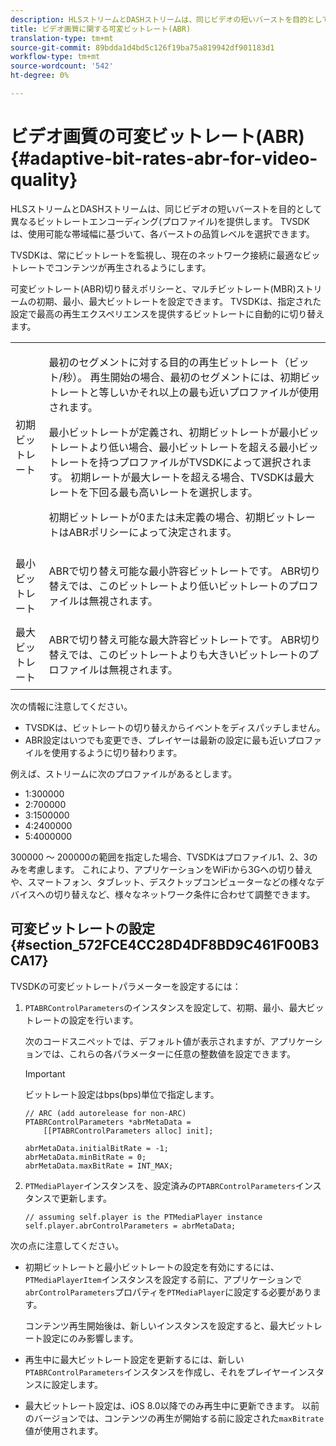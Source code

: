 ```yaml
---
description: HLSストリームとDASHストリームは、同じビデオの短いバーストを目的として異なるビットレートエンコーディング(プロファイル)を提供します。 TVSDKは、使用可能な帯域幅に基づいて、各バーストの品質レベルを選択できます。
title: ビデオ画質に関する可変ビットレート(ABR)
translation-type: tm+mt
source-git-commit: 89bdda1d4bd5c126f19ba75a819942df901183d1
workflow-type: tm+mt
source-wordcount: '542'
ht-degree: 0%

---
```



# ビデオ画質の可変ビットレート(ABR){#adaptive-bit-rates-abr-for-video-quality}

HLSストリームとDASHストリームは、同じビデオの短いバーストを目的として異なるビットレートエンコーディング(プロファイル)を提供します。 TVSDKは、使用可能な帯域幅に基づいて、各バーストの品質レベルを選択できます。

TVSDKは、常にビットレートを監視し、現在のネットワーク接続に最適なビットレートでコンテンツが再生されるようにします。

可変ビットレート(ABR)切り替えポリシーと、マルチビットレート(MBR)ストリームの初期、最小、最大ビットレートを設定できます。 TVSDKは、指定された設定で最高の再生エクスペリエンスを提供するビットレートに自動的に切り替えます。

<table id="table_AF838E082235406AA359BF1C1A77F85F"> 
 <tbody> 
  <tr> 
   <td colname="col01"> 初期ビットレート </td> 
   <td colname="col2"> <p>最初のセグメントに対する目的の再生ビットレート（ビット/秒）。 再生開始の場合、最初のセグメントには、初期ビットレートと等しいかそれ以上の最も近いプロファイルが使用されます。 </p> <p> 最小ビットレートが定義され、初期ビットレートが最小ビットレートより低い場合、最小ビットレートを超える最小ビットレートを持つプロファイルがTVSDKによって選択されます。 初期レートが最大レートを超える場合、TVSDKは最大レートを下回る最も高いレートを選択します。 </p> <p>初期ビットレートが0または未定義の場合、初期ビットレートはABRポリシーによって決定されます。 </p> </td> 
  </tr> 
  <tr> 
   <td colname="col01"> 最小ビットレート </td> 
   <td colname="col2"> <p>ABRで切り替え可能な最小許容ビットレートです。 ABR切り替えでは、このビットレートより低いビットレートのプロファイルは無視されます。 </p> </td> 
  </tr> 
  <tr> 
   <td colname="col01"> 最大ビットレート </td> 
   <td colname="col2"> <p>ABRで切り替え可能な最大許容ビットレートです。 ABR切り替えでは、このビットレートよりも大きいビットレートのプロファイルは無視されます。 </p> </td> 
  </tr> 
 </tbody> 
</table>

次の情報に注意してください。

* TVSDKは、ビットレートの切り替えからイベントをディスパッチしません。
* ABR設定はいつでも変更でき、プレイヤーは最新の設定に最も近いプロファイルを使用するように切り替わります。

例えば、ストリームに次のプロファイルがあるとします。

* 1:300000
* 2:700000
* 3:1500000
* 4:2400000
* 5:4000000

300000 ～ 200000の範囲を指定した場合、TVSDKはプロファイル1、2、3のみを考慮します。 これにより、アプリケーションをWiFiから3Gへの切り替えや、スマートフォン、タブレット、デスクトップコンピューターなどの様々なデバイスへの切り替えなど、様々なネットワーク条件に合わせて調整できます。

## 可変ビットレートの設定{#section_572FCE4CC28D4DF8BD9C461F00B3CA17}

TVSDKの可変ビットレートパラメーターを設定するには：

1. `PTABRControlParameters`のインスタンスを設定して、初期、最小、最大ビットレートの設定を行います。

   次のコードスニペットでは、デフォルト値が表示されますが、アプリケーションでは、これらの各パラメーターに任意の整数値を設定できます。

   >[!IMPORTANT]
   >
   >ビットレート設定はbps(bps)単位で指定します。

   ```
   // ARC (add autorelease for non-ARC) 
   PTABRControlParameters *abrMetaData =  
       [[PTABRControlParameters alloc] init];  
   
   abrMetaData.initialBitRate = -1; 
   abrMetaData.minBitRate = 0; 
   abrMetaData.maxBitRate = INT_MAX;
   ```

1. `PTMediaPlayer`インスタンスを、設定済みの`PTABRControlParameters`インスタンスで更新します。

   ```
   // assuming self.player is the PTMediaPlayer instance 
   self.player.abrControlParameters = abrMetaData;
   ```

次の点に注意してください。

* 初期ビットレートと最小ビットレートの設定を有効にするには、`PTMediaPlayerItem`インスタンスを設定する前に、アプリケーションで`abrControlParameters`プロパティを`PTMediaPlayer`に設定する必要があります。

   コンテンツ再生開始後は、新しいインスタンスを設定すると、最大ビットレート設定にのみ影響します。

* 再生中に最大ビットレート設定を更新するには、新しい`PTABRControlParameters`インスタンスを作成し、それをプレイヤーインスタンスに設定します。
* 最大ビットレート設定は、iOS 8.0以降でのみ再生中に更新できます。 以前のバージョンでは、コンテンツの再生が開始する前に設定された`maxBitrate`値が使用されます。


